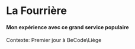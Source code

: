 # La Fourrière
#### Mon expérience avec ce grand service populaire
Contexte: Premier jour à BeCode\Liège
